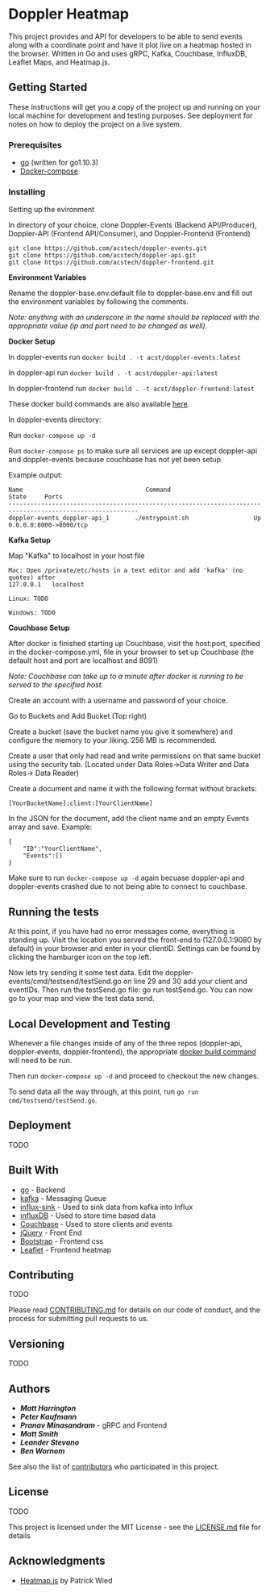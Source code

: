 # Doppler Heatmap
This project provides and API for developers to be able to send events along with a coordinate point and have it plot live on a heatmap hosted in the browser. Written in Go and uses gRPC, Kafka, Couchbase, InfluxDB, Leaflet Maps, and Heatmap.js.

## Getting Started

These instructions will get you a copy of the project up and running on your local machine for development and testing purposes. See deployment for notes on how to deploy the project on a live system.

### Prerequisites


* [go](https://golang.org/doc/install) (written for go1.10.3)
* [Docker-compose](https://docs.docker.com/compose/install/#install-compose)


### Installing

Setting up the evironment

In directory of your choice, clone Doppler-Events (Backend API/Producer), Doppler-API (Frontend API/Consumer), and Doppler-Frontend (Frontend)


```
git clone https://github.com/acstech/doppler-events.git
git clone https://github.com/acstech/doppler-api.git
git clone https://github.com/acstech/doppler-frontend.git
```

**Environment Variables**

Rename the doppler-base.env.default file to doppler-base.env and fill out the environment variables by following the comments.

_Note: anything with an underscore in the name should be replaced with the appropriate value (ip and port need to be changed as well)._

**Docker Setup**

In doppler-events run  `docker build . -t acst/doppler-events:latest`

In doppler-api run `docker build . -t acst/doppler-api:latest`

In doppler-frontend run `docker build . -t acst/doppler-frontend:latest`

These docker build commands are also available [here](https://github.com/acstech/doppler-events/wiki/Build-Commands).

In doppler-events directory:

Run `docker-compose up -d` 

Run `docker-compose ps` to make sure all services are up except doppler-api and doppler-events because couchbase has not yet been setup.

Example output: 

``` 
Name                                  Command                      State     Ports                         
----------------------------------------------------------------------------------------------------------
doppler-events_doppler-api_1       ./entrypoint.sh                  Up      0.0.0.0:8000->8000/tcp 
```

**Kafka Setup**

Map "Kafka" to localhost in your host file
	
    Mac: Open /private/etc/hosts in a text editor and add 'kafka' (no quotes) after
    127.0.0.1	localhost

	Linux: TODO
    
    Windows: TODO

**Couchbase Setup**

After docker is finished starting up Couchbase, visit the host:port, specified in the docker-compose.yml, file in your browser to set up Couchbase (the default host and port are localhost and 8091)

_Note: Couchbase can take up to a minute after docker is running to be served to the specified host._

Create an account with a username and password of your choice.

Go to Buckets and Add Bucket (Top right)

Create a bucket (save the bucket name you give it somewhere) and configure the memory to your liking. 256 MB is recommended.

Create a user that only had read and write permissions on that same bucket using the security tab. (Located under Data Roles->Data Writer and Data Roles-> Data Reader)

Create a document and name it with the following format without brackets:
	
    [YourBucketName]:client:[YourClientName]

In the JSON for the document, add the client name and an empty Events array and save. Example:
	
    {
    	"ID":"YourClientName",
        "Events":[]
    }

Make sure to run `docker-compose up -d` again becuase doppler-api and doppler-events crashed due to not being able to connect to couchbase.

## Running the tests

At this point, if you have had no error messages come, everything is standing up. Visit the location you served the front-end to (127.0.0.1:9080 by default) in your browser and enter in your clientID. Settings can be found by clicking the hamburger icon on the top left.

Now lets try sending it some test data. Edit the doppler-events/cmd/testsend/testSend.go on line 29 and 30 add your client and eventIDs. Then run the testSend.go file: go run testSend.go. You can now go to your map and view the test data send. 

## Local Development and Testing

Whenever a file changes inside of any of the three repos (doppler-api, doppler-events, doppler-frontend), the appropriate [docker build command](https://github.com/acstech/doppler-events/wiki/Build-Commands) will need to be run.

Then run `docker-compose up -d` and proceed to checkout the new changes.

To send data all the way through, at this point, run `go run cmd/testsend/testSend.go`. 

## Deployment

TODO

## Built With

* [go](https://golang.org/) - Backend
* [kafka](http://kafka.apache.org/) - Messaging Queue
* [influx-sink](https://lenses.stream/connectors/sink/influx.html) - Used to sink data from kafka into Influx
* [influxDB](https://www.influxdata.com/) - Used to store time based data
* [Couchbase](https://www.couchbase.com/) - Used to store clients and events
* [jQuery](https://jquery.com/) - Front End
* [Bootstrap](https://getbootstrap.com/) - Frontend css
* [Leaflet](https://leafletjs.com/index.html) - Frontend heatmap

## Contributing


TODO

Please read [CONTRIBUTING.md](https://gist.github.com/PurpleBooth/b24679402957c63ec426) for details on our code of conduct, and the process for submitting pull requests to us.

## Versioning

TODO

## Authors

* ***Matt Harrington***
* ***Peter Kaufmann***
* ***Pranav Minasandram*** - gRPC and Frontend
* ***Matt Smith***
* ***Leander Stevano***
* ***Ben Wornom***

See also the list of [contributors](https://github.com/your/project/contributors) who participated in this project.

## License

TODO

This project is licensed under the MIT License - see the [LICENSE.md](LICENSE.md) file for details

## Acknowledgments

* [Heatmap.js](https://www.patrick-wied.at/static/heatmapjs/) by Patrick Wied
